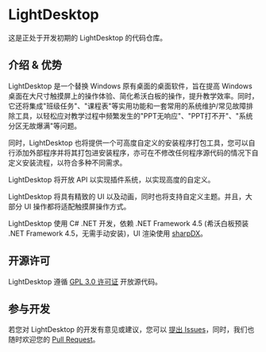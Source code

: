 # LightDesktop

这是正处于开发初期的 LightDesktop 的代码仓库。

## 介绍 & 优势

LightDesktop 是一个替换 Windows 原有桌面的桌面软件，旨在提高 Windows 桌面在大尺寸触摸屏上的操作体验、简化希沃白板的操作，提升教学效率。同时，它还将集成"班级任务"、"课程表"等实用功能和一套常用的系统维护/常见故障排除工具，以轻松应对教学过程中频繁发生的"PPT无响应"、"PPT打不开"、"系统分区无故爆满"等问题。

同时，LightDesktop 也将提供一个可高度自定义的安装程序打包工具，您可以自行添加外部程序并将其打包进安装程序，亦可在不修改任何程序源代码的情况下自定义安装流程，以符合多种不同需求。

LightDesktop 将开放 API 以实现插件系统，以实现高度的自定义。

LightDesktop 将具有精致的 UI 以及动画，同时也将支持自定义主题。并且，大部分 UI 操作都将适配触摸屏操作方式。

LightDesktop 使用 C# .NET 开发，依赖 .NET Framework 4.5 (希沃白板预装 .NET Framework 4.5，无需手动安装)，UI 渲染使用 [sharpDX](http://sharpdx.org/)。

## 开源许可

LightDesktop 遵循 [GPL 3.0 许可证](LICENSE) 开放源代码。

## 参与开发

若您对 LightDesktop 的开发有意见或建议，您可以 [提出 Issues](https://github.com/zi-jing/LightDesktop/issues)，同时，我们也随时欢迎您的 [Pull Request](https://github.com/zi-jing/LightDesktop/pulls)。
